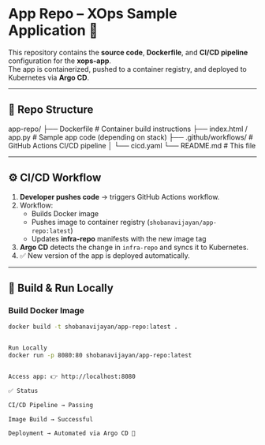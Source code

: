 # App Repo – XOps Sample Application 🚀

This repository contains the **source code**, **Dockerfile**, and **CI/CD pipeline** configuration for the **xops-app**.  
The app is containerized, pushed to a container registry, and deployed to Kubernetes via **Argo CD**.

---

## 📂 Repo Structure

app-repo/
├── Dockerfile # Container build instructions
├── index.html / app.py # Sample app code (depending on stack)
├── .github/workflows/ # GitHub Actions CI/CD pipeline
│ └── cicd.yaml
└── README.md # This file


---

## ⚙️ CI/CD Workflow

1. **Developer pushes code** → triggers GitHub Actions workflow.
2. Workflow:
   - Builds Docker image
   - Pushes image to container registry (`shobanavijayan/app-repo:latest`)
   - Updates **infra-repo** manifests with the new image tag
3. **Argo CD** detects the change in `infra-repo` and syncs it to Kubernetes.
4. ✅ New version of the app is deployed automatically.

---

## 🐳 Build & Run Locally

### Build Docker Image
```bash
docker build -t shobanavijayan/app-repo:latest .


Run Locally
docker run -p 8080:80 shobanavijayan/app-repo:latest


Access app: 👉 http://localhost:8080

✅ Status

CI/CD Pipeline → Passing

Image Build → Successful

Deployment → Automated via Argo CD 🎉
